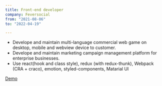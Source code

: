 ```yaml
---
title: Front-end developer
company: Feversocial
from: "2021-08-06"
to: "2022-04-19"

---
```

- Develope and maintain multi-language commercial web game on desktop, mobile and webview device to customer.
- Develope and maintain marketing campaign management platform for enterprise businesses.
- Use react(hook and class style), redux (with redux-thunk), Webpack (CRA + craco), emotion, styled-components, Matarial UI

[Demo](https://info.feversocial.com/tw/module-%E6%8B%89%E9%9C%B8%E6%A9%9F-675)



